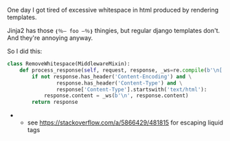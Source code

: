 One day I got tired of excessive whitespace in html produced by rendering templates.

Jinja2 has those `❴％– foo –％❵` thingies, but regular django templates don't. And they're annoying anyway.

So I did this:

```python
class RemoveWhitespace(MiddlewareMixin):
    def process_response(self, request, response, _ws=re.compile(b'\n[ \t\r\n]+').sub):
        if not response.has_header('Content-Encoding') and \
                response.has_header('Content-Type') and \
                response['Content-Type'].startswith('text/html'):
            response.content = _ws(b'\n', response.content)
        return response
```

* - see https://stackoverflow.com/a/5866429/481815 for escaping liquid tags
